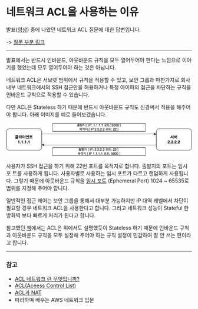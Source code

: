 # 네트워크 ACL을 사용하는 이유

발표([영상](https://www.youtube.com/watch?v=ZDJuoDiMGC4&t=782s)) 중에 나왔던 네트워크 ACL 질문에 대한 답변입니다.

-> [질문 부분 링크](https://www.youtube.com/watch?t=932&v=ZDJuoDiMGC4&feature=youtu.be)

---

발표에서는 반드시 인바운드, 아웃바운드 규칙을 모두 열어두어야 한다는 느낌으로 이야기를 했었는데 모두 열어두어야 하는 것은 아닙니다.

네트워크 ACL은 서브넷 범위에서 규칙을 적용할 수 있고, 보안 그룹과 마찬가지로 회사 내부 네트워크에서의 SSH 접근만을 허용하거나 특정 아이피의 접근을 차단하는 규칙을 인바운드 규칙으로 적용할 수 있습니다.

다만 ACL은 Stateless 하기 때문에 반드시 아웃바운드 규칙도 신경써서 적용을 해주어야 합니다. 아래 이미지를 예로 들어보겠습니다.

![21](https://github.com/24Seasons/talk/blob/main/contents/210321-danny/images/21.png?raw=true)

사용자가 SSH 접근을 하기 위해 22번 포트를 목적지로 합니다. 출발지의 포트는 임시포 트를 사용하게 됩니다. 사용자별로 사용하는 임시 포트가 다르고 랜덤하게 사용됩니다. 그렇기 때문에 아웃바운드 규칙을 [임시 포트](https://whackur.tistory.com/98) (Ephemeral Port) 1024 ~ 65535로 범위를 지정해 주어야 합니다.

일반적인 접근 제어는 보안 그룹을 통해서 대부분 가능하지만 IP 대역 레벨에서 차단이 필요할 경우 네트워크 ACL을 사용한다고 합니다. 그리고 네트워크 성능이 Stateful 한 방화벽 보다 빠르게 처리가 된다고 합니다.

참고했던 [책](http://www.yes24.com/Product/Goods/93887402)에서는 ACL은 위에서도 설명했듯이 Stateless 하기 때문에 인바운드 규칙과 아웃바운드 규칙을 모두 설정해 주어야 하는 규칙 설정이 민감하여 잘 안 쓰는 편이라고 합니다.

---

### 참고

- [ACL 네트워크 란 무엇입니까?](https://www.netinbag.com/ko/internet/what-is-an-acl-network.html)
- [ACL(Aceess Control List)](https://m.blog.naver.com/printf7/10171744397)
- [ACL과 NAT](http://cocotp10.blogspot.com/2018/01/acl-access-control-lists-nat-network.html)
- 따라하며 배우는 AWS 네트워크 입문
